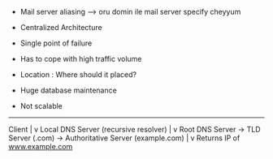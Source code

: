 
- Mail server aliasing​ --> oru domin ile mail server specify cheyyum

- Centralized Architecture​
    
- Single point of failure​
    
- Has to cope with high traffic volume​
    
- Location : Where should it placed?​
    
- Huge database maintenance​
    
- Not scalable​

---

Client
  |
  v
Local DNS Server (recursive resolver)
  |
  v
Root DNS Server → TLD Server (.com) → Authoritative Server (example.com)
                                      |
                                      v
                          Returns IP of www.example.com

